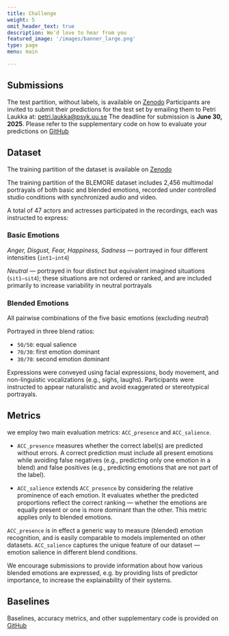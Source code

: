 ```yaml
---
title: Challenge
weight: 5
omit_header_text: true
description: We'd love to hear from you
featured_image: '/images/banner_large.png'
type: page
menu: main

---
```


## Submissions

The test partition, without labels, is available on [Zenodo](https://zenodo.org/records/15668840)
Participants are invited to submit their predictions for the test set by emailing them to Petri Laukka at: petri.laukka@psyk.uu.se
The deadline for submission is **June 30, 2025**.
Please refer to the supplementary code on how to evaluate your predictions on [GitHub](https://github.com/BlEmoRe/blemore-common/)

## Dataset 

The training partition of the dataset is available on [Zenodo](https://zenodo.org/records/15668840)

The training partition of the BLEMORE dataset includes 2,456 multimodal portrayals of both basic and blended emotions, 
recorded under controlled studio conditions with synchronized audio and video.

A total of 47 actors and actresses participated in the recordings, each was instructed to express:

### Basic Emotions

_Anger, Disgust, Fear, Happiness, Sadness_ — portrayed in four different intensities (`int1–int4`)

_Neutral_ — portrayed in four distinct but equivalent imagined situations (`sit1–sit4`); 
these situations are not ordered or ranked, and are included primarily to increase variability in neutral portrayals

### Blended Emotions

All pairwise combinations of the five basic emotions (excluding _neutral_)

Portrayed in three blend ratios:

* `50/50`: equal salience
* `70/30`: first emotion dominant
* `30/70`: second emotion dominant

Expressions were conveyed using facial expressions, body movement, and non-linguistic vocalizations (e.g., sighs, laughs). Participants were instructed to appear naturalistic and avoid exaggerated or stereotypical portrayals.


## Metrics

we employ two main evaluation metrics: `ACC_presence` and `ACC_salience`.

- `ACC_presence` measures whether the correct label(s) are predicted without errors.
  A correct prediction must include all present emotions while avoiding false negatives
  (e.g., predicting only one emotion in a blend) and false positives
  (e.g., predicting emotions that are not part of the label).

- `ACC_salience` extends `ACC_presence` by considering the relative prominence of each emotion.
  It evaluates whether the predicted proportions reflect the correct ranking — whether the emotions
  are equally present or one is more dominant than the other. This metric applies only to blended emotions.

`ACC_presence` is in effect a generic way to measure (blended) emotion recognition, and is easily
comparable to models implemented on other datasets. `ACC_salience` captures the unique feature of
our dataset — emotion salience in different blend conditions.

We encourage submissions to provide information about how various blended emotions are expressed, 
e.g. by providing lists of predictor importance, to increase the explainability of their systems.

## Baselines 

Baselines, accuracy metrics, and other supplementary code is provided on [GitHub](https://github.com/BlEmoRe/blemore-common/tree/main) 

